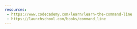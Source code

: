 ```yaml
---
resources:
 - https://www.codecademy.com/learn/learn-the-command-line
 - https://launchschool.com/books/command_line
---
```

